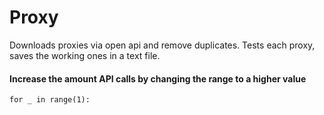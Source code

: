 # Proxy
Downloads proxies via open api and remove duplicates. Tests each proxy, saves the working ones in a text file.

#### Increase the amount API calls by changing the range to a higher value
``` for _ in range(1): ```
